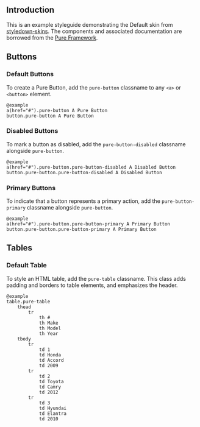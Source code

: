 
## Introduction

This is an example styleguide demonstrating the Default skin from [styledown-skins](https://github.com/drakeh/styledown-skins). The components and associated documentation are borrowed from the [Pure Framework](http://purecss.io/buttons/). 


## Buttons

### Default Buttons

To create a Pure Button, add the `pure-button` classname to any `<a>` or `<button>` element.

    @example
    a(href="#").pure-button A Pure Button
    button.pure-button A Pure Button

### Disabled Buttons

To mark a button as disabled, add the `pure-button-disabled` classname alongside `pure-button`.

    @example
    a(href="#").pure-button.pure-button-disabled A Disabled Button
    button.pure-button.pure-button-disabled A Disabled Button

### Primary Buttons

To indicate that a button represents a primary action, add the `pure-button-primary` classname alongside `pure-button`.

    @example
    a(href="#").pure-button.pure-button-primary A Primary Button
    button.pure-button.pure-button-primary A Primary Button


## Tables

### Default Table

To style an HTML table, add the `pure-table` classname. This class adds padding and borders to table elements, and emphasizes the header.

    @example
    table.pure-table
        thead
            tr
                th #
                th Make
                th Model
                th Year
        tbody
            tr
                td 1
                td Honda
                td Accord
                td 2009
            tr
                td 2
                td Toyota
                td Camry
                td 2012
            tr
                td 3
                td Hyundai
                td Elantra
                td 2010

